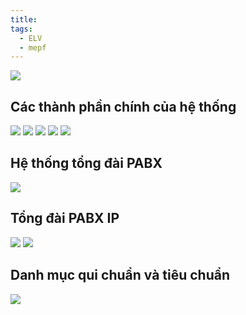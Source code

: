 ```yaml
---
title: 
tags:
  - ELV
  - mepf
---
```


![](https://res.cloudinary.com/dcqf82eor/image/upload/f_auto/v1750390376/kysudienvn/yxpekzgch95qvtsojrex.jpg)

## Các thành phần chính của hệ thống
![](https://res.cloudinary.com/dcqf82eor/image/upload/f_auto/v1750390472/kysudienvn/nuojsybih2x4yt8eztbb.jpg)
![](https://res.cloudinary.com/dcqf82eor/image/upload/f_auto/v1750390574/kysudienvn/yr1ukkoxyoffmqlkpdbx.jpg)
![](https://res.cloudinary.com/dcqf82eor/image/upload/f_auto/v1750390820/kysudienvn/lpq8fle4dsgbpnxgw68q.jpg)
![](https://res.cloudinary.com/dcqf82eor/image/upload/f_auto/v1750390853/kysudienvn/cefylnma9hbc55n1djmf.jpg)
![](https://res.cloudinary.com/dcqf82eor/image/upload/f_auto/v1750390926/kysudienvn/eoytsecxtqdwpmj7orsf.jpg)

## Hệ thống tổng đài PABX 

![](https://res.cloudinary.com/dcqf82eor/image/upload/f_auto/v1750391056/kysudienvn/l97honaaaubdpe1paohb.jpg)

## Tổng đài PABX IP
![](https://res.cloudinary.com/dcqf82eor/image/upload/f_auto/v1750391136/kysudienvn/dlmcpu2ep9vyw6phvth8.jpg)
![](https://res.cloudinary.com/dcqf82eor/image/upload/f_auto/v1750391235/kysudienvn/ggcyjgntxj9qsmvhq7nv.jpg)
## Danh mục qui chuẩn và tiêu chuẩn
![](https://res.cloudinary.com/dcqf82eor/image/upload/f_auto/v1750391276/kysudienvn/v1r5ztflynawfxx7fu76.jpg)

